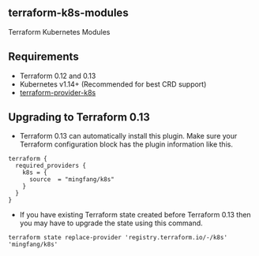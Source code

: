 ## terraform-k8s-modules
Terraform Kubernetes Modules

## Requirements
- Terraform 0.12 and 0.13
- Kubernetes v1.14+ (Recommended for best CRD support)
- [terraform-provider-k8s](https://github.com/mingfang/terraform-provider-k8s)

## Upgrading to Terraform 0.13
- Terraform 0.13 can automatically install this plugin.  Make sure your Terraform configuration block has the plugin information like this.
```
terraform {
  required_providers {
    k8s = {
      source  = "mingfang/k8s"
    }
  }
}
``` 

- If you have existing Terraform state created before Terraform 0.13 then you may have to upgrade the state using this command.
```
terraform state replace-provider 'registry.terraform.io/-/k8s' 'mingfang/k8s'
```
